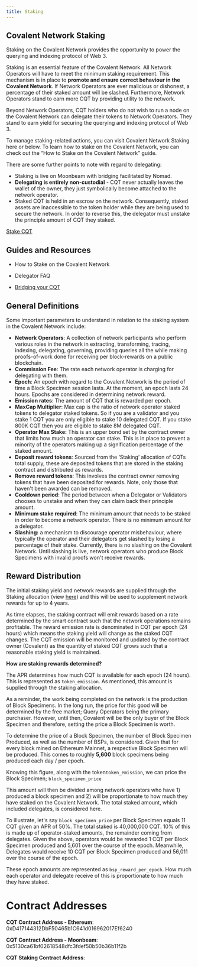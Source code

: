 ```yaml
---
title: Staking
---
```


## Covalent Network Staking

Staking on the Covalent Network provides the opportunity to power the querying and indexing protocol of Web 3.

Staking is an essential feature of the Covalent Network. All Network Operators will have to meet the minimum staking requirement. This mechanism is in place to **promote and ensure correct behaviour in the Covalent Network**. If Network Operators are ever malicious or dishonest, a percentage of their staked amount will be slashed. Furthermore, Network Operators stand to earn more CQT by providing utility to the network.

Beyond Network Operators, CQT holders who do not wish to run a node on the Covalent Network can delegate their tokens to Network Operators. They stand to earn yield for securing the querying and indexing protocol of Web 3.

To manage staking-related actions, you can visit Covalent Network Staking here or below. To learn how to stake on the Covalent Network, you can check out the “How to Stake on the Covalent Network” guide.

There are some further points to note with regard to delegating:

- Staking is live on Moonbeam with bridging facilitated by Nomad.
- **Delegating is entirely non-custodial** - CQT never actually leaves the wallet of the owner, they just symbolically become attached to the network operator.
- Staked CQT is held in an escrow on the network. Consequently, staked assets are inaccessible to the token holder while they are being used to secure the network. In order to reverse this, the delegator must unstake the principle amount of CQT they staked.

<a class="text-white tracking-wide text-lg font-light md:text-sm covalent-button-pink lg:px-4 lg:pb-2 lg:pt-2 md:px-4 md:pb-2 md:pt-2"
href="https://cqtscan.com/#/">Stake CQT</a>

## Guides and Resources

- How to Stake on the Covalent Network

- Delegator FAQ

- [Bridging your CQT](https://www.covalenthq.com/docs/network/covalent-query-token/bridge/)



## General Definitions

Some important parameters to understand in relation to the staking system in the Covalent Network include:

- **Network** **Operators**: A collection of network participants who perform various roles in the network in extracting, transforming, tracing, indexing, delegating, governing, providing queries all the while making proofs-of-work done for receiving per block-rewards on a public blockchain.
- **Commission Fee**: The rate each network operator is charging for delegating with them.
- **Epoch**: An epoch with regard to the Covalent Network is the period of time a Block Specimen session lasts. At the moment, an epoch lasts 24 hours. Epochs are considered in determining network reward.
- **Emission rates**: The amount of CQT that is rewarded per epoch.
- **MaxCap Multiplier**: Max cap is the ratio of network operator staked tokens to delegator staked tokens. So if you are a validator and you stake 1 CQT you are only eligible to stake 10 delegated CQT. If you stake 800K CQT then you are eligible to stake 8M delegated CQT.
- **Operator Max Stake:** This is an upper bond set by the contract owner that limits how much an operator can stake. This is in place to prevent a minority of the operators making up a signification percentage of the staked amount.
- **Deposit reward tokens**: Sourced from the ‘Staking’ allocation of CQTs total supply, these are deposited tokens that are stored in the staking contract and distributed as rewards.
- **Remove reward tokens**: This involves the contract owner removing tokens that have been deposited for rewards. Note, only those that haven't been awarded can be removed.
- **Cooldown period**: The period between when a Delegator or Validators chooses to unstake  and when they can claim back their principle amount.
- **Minimum stake required**: The minimum amount that needs to be staked in order to become a network operator. There is no minimum amount for a delegator.
- **Slashing:** a mechanism to discourage operator misbehaviour, where typically the operator and their delegators get slashed by losing a percentage of their stake. Currently, there is no slashing on the Covalent Network. Until slashing is live, network operators who produce Block Specimens with invalid proofs won't receive rewards.

## Reward Distribution

The initial staking yield and network rewards are supplied through the Staking allocation (view [here](https://www.covalenthq.com/token/)) and this will be used to supplement network rewards for up to 4 years.

As time elapses, the staking contract will emit rewards based on a rate determined by the smart contract such that the network operations remains profitable. The reward emission rate is denominated in CQT per epoch (24 hours) which means the staking yield will change as the staked CQT changes. The CQT emission will be monitored and updated by the contract owner (Covalent) as the quantity of staked CQT grows such that a reasonable staking yield is maintained.

**How are staking rewards determined?**

The APR determines how much CQT is available for each epoch (24 hours). This is represented as `token_emission`. As mentioned, this amount is supplied through the staking allocation.

As a reminder, the work being completed on the network is the production of Block Specimens. In the long run, the price for this good will be determined by the free market; Query Operators being the primary purchaser. However, until then, Covalent will be the only buyer of the Block Specimen and therefore, setting the price a Block Specimen is worth.

To determine the price of a Block Specimen, the number of Block Specimen Produced, as well as the number of BSPs, is considered. Given that for every block mined on Ethereum Mainnet, a respective Block Specimen will be produced. This comes to roughly **5,600** block specimens being produced each day / per epoch.   

Knowing this figure, along with the token`token_emission`, we can price the Block Specimen; `block_specimen_price`

This amount will then be divided among network operators who have 1) produced a block specimen and 2) will be proportionate to how much they have staked on the Covalent Network. The total staked amount, which included delegates, is considered here.    

To illustrate, let's say `block_specimen_price` per Block Specimen equals 11 CQT given an APR of 50%. The total staked is 40,000,000 CQT. 10% of this is made up of operator-staked amounts, the remainder coming from delegates. Given the above, operators would be rewarded 1 CQT per Block Specimen produced and 5,601 over the course of the epoch. Meanwhile, Delegates would receive 10 CQT per Block Specimen produced and 56,011 over the course of the epoch.

These epoch amounts are represented as `bsp_reward_per_epoch`. How much each operator and delegate receive of this is proportionate to how much they have staked.

# Contract Addresses

**CQT Contract Address - Ethereum**: 0xD417144312DbF50465b1C641d016962017Ef6240

**CQT Contract Address - Moonbeam**: 0x5130ca61bf02618548dfc3fdef50b50b36b11f2b

**CQT Staking Contract Address**: 
